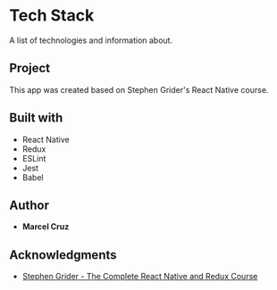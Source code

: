 # Tech Stack

A list of technologies and information about.

## Project

This app was created based on Stephen Grider's React Native course.

## Built with

* React Native
* Redux
* ESLint
* Jest
* Babel

## Author

* **Marcel Cruz**

## Acknowledgments

* [Stephen Grider - The Complete React Native and Redux Course](https://www.udemy.com/the-complete-react-native-and-redux-course/)
